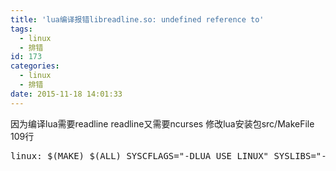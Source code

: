 ```yaml
---
title: 'lua编译报错libreadline.so: undefined reference to'
tags:
  - linux
  - 排错
id: 173
categories:
  - linux
  - 排错
date: 2015-11-18 14:01:33
---
```


因为编译lua需要readline
readline又需要ncurses
修改lua安装包src/MakeFile 109行

<pre class="lang:default decode:true " >linux: $(MAKE) $(ALL) SYSCFLAGS="-DLUA_USE_LINUX" SYSLIBS="-Wl,-E -ldl -lreadline -lncurses"</pre> 